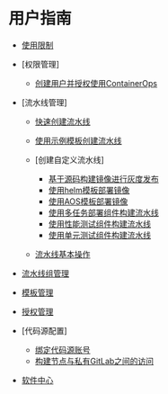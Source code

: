 # 用户指南

-   [使用限制](使用限制.md)
-   [权限管理]
    -   [创建用户并授权使用ContainerOps](创建用户并授权使用ContainerOps.md)

-   [流水线管理]
    -   [快速创建流水线](快速创建流水线.md)
    -   [使用示例模板创建流水线](使用示例模板创建流水线.md)
    -   [创建自定义流水线]
        -   [基于源码构建镜像进行灰度发布](基于源码构建镜像进行灰度发布.md)
        -   [使用helm模板部署镜像](使用helm模板部署镜像.md)
        -   [使用AOS模板部署镜像](使用AOS模板部署镜像.md)
        -   [使用多任务部署组件构建流水线](使用多任务部署组件构建流水线.md)
        -   [使用性能测试组件构建流水线](使用性能测试组件构建流水线.md)
        -   [使用单元测试组件构建流水线](使用单元测试组件构建流水线.md)

    -   [流水线基本操作](流水线基本操作.md)

-   [流水线组管理](流水线组管理.md)
-   [模板管理](模板管理.md)
-   [授权管理](授权管理.md)
-   [代码源配置]
    -   [绑定代码源账号](绑定代码源账号.md)
    -   [构建节点与私有GitLab之间的访问](构建节点与私有GitLab之间的访问.md)

-   [软件中心](软件中心.md)

